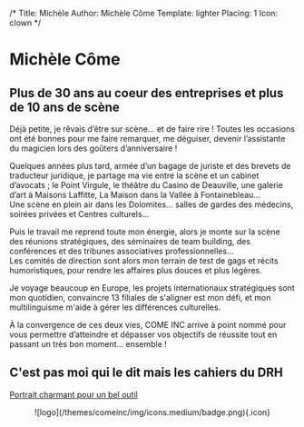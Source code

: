 /*
Title: Michèle
Author: Michèle Côme
Template: lighter
Placing: 1
Icon: clown
*/

# **Michèle Côme** 
## Plus de 30 ans au coeur des entreprises et plus de 10 ans de scène ##

Déjà petite, je rêvais d’être sur scène… et de faire rire ! Toutes les occasions ont été bonnes pour me faire remarquer, me déguiser, devenir l’assistante du magicien lors des goûters d’anniversaire !

Quelques années plus tard, armée d’un bagage de juriste et des brevets de traducteur juridique, je partage ma vie entre la scène et un cabinet d’avocats ; le Point Virgule, le théâtre du Casino de Deauville, une galerie d’art à Maisons Laffitte, La Maison dans la Vallée à Fontainebleau…  
Une scène en plein air dans les Dolomites… salles de gardes des médecins, soirées privées et Centres culturels…  

Puis le travail me reprend toute mon énergie, alors je monte sur la scène des réunions stratégiques, des séminaires de team building, des conférences et des tribunes associatives professionnelles…  
Les comités de direction sont alors mon terrain de test de gags et récits humoristiques, pour rendre les affaires plus douces et plus légères.

Je voyage beaucoup en Europe, les projets internationaux stratégiques sont mon quotidien, convaincre 13 filiales de s'aligner est mon défi, et mon multilinguisme m'aide à gérer les différences culturelles.

À la convergence de ces deux vies, COME INC arrive à point nommé pour vous permettre d’atteindre et dépasser vos objectifs de réussite tout en passant un très bon moment… ensemble !

## C'est pas moi qui le dit mais les cahiers du DRH

[Portrait charmant pour un bel outil](pdf/fr/CDRH-214.pdf)

<center>
    ![logo](/themes/comeinc/img/icons.medium/badge.png){.icon}
</center>